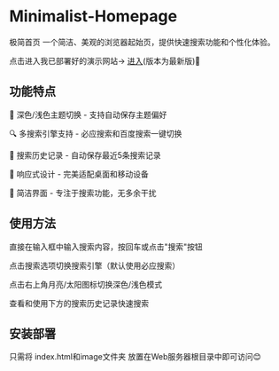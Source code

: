 # Minimalist-Homepage

极简首页
一个简洁、美观的浏览器起始页，提供快速搜索功能和个性化体验。

点击进入我已部署好的演示网站→ [进入](https://nimenhao.netlify.app/ "极简首页")(版本为最新版)🫠

## 功能特点

🎨 深色/浅色主题切换 - 支持自动保存主题偏好

🔍 多搜索引擎支持 - 必应搜索和百度搜索一键切换

📝 搜索历史记录 - 自动保存最近5条搜索记录

📱 响应式设计 - 完美适配桌面和移动设备

🎯 简洁界面 - 专注于搜索功能，无多余干扰

## 使用方法
直接在输入框中输入搜索内容，按回车或点击"搜索"按钮

点击搜索选项切换搜索引擎（默认使用必应搜索）

点击右上角月亮/太阳图标切换深色/浅色模式

查看和使用下方的搜索历史记录快速搜索

## 安装部署
只需将 index.html和image文件夹 放置在Web服务器根目录中即可访问😊

